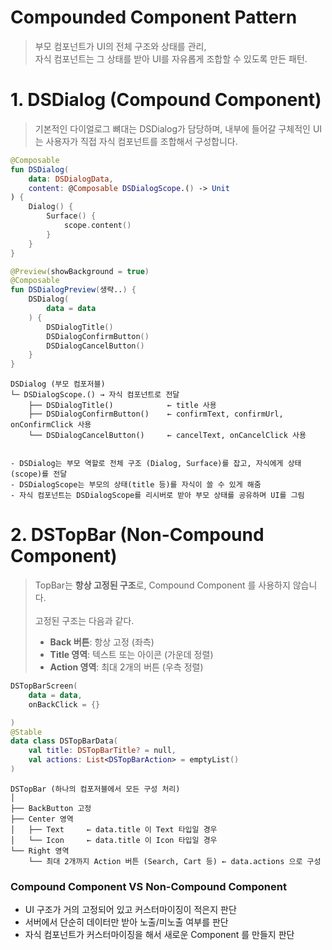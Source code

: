Compounded Component Pattern
==
> 부모 컴포넌트가 UI의 전체 구조와 상태를 관리,  
> 자식 컴포넌트는 그 상태를 받아 UI를 자유롭게 조합할 수 있도록 만든 패턴.


# 1. DSDialog (Compound Component)
> 기본적인 다이얼로그 뼈대는 DSDialog가 담당하며, 내부에 들어갈 구체적인 UI는 사용자가 직접 자식 컴포넌트를 조합해서 구성합니다.

```kotlin
@Composable
fun DSDialog(
    data: DSDialogData,
    content: @Composable DSDialogScope.() -> Unit
) {
    Dialog() {
        Surface() {
            scope.content()
        }
    }
}

@Preview(showBackground = true)
@Composable
fun DSDialogPreview(생략..) {
    DSDialog(
        data = data
    ) {
        DSDialogTitle()
        DSDialogConfirmButton()
        DSDialogCancelButton()
    }
}
```
```text
DSDialog (부모 컴포저블)
└─ DSDialogScope.() → 자식 컴포넌트로 전달
    ├── DSDialogTitle()            ← title 사용
    ├── DSDialogConfirmButton()    ← confirmText, confirmUrl, onConfirmClick 사용
    └── DSDialogCancelButton()     ← cancelText, onCancelClick 사용

 
- DSDialog는 부모 역할로 전체 구조 (Dialog, Surface)를 잡고, 자식에게 상태(scope)를 전달
- DSDialogScope는 부모의 상태(title 등)를 자식이 쓸 수 있게 해줌
- 자식 컴포넌트는 DSDialogScope를 리시버로 받아 부모 상태를 공유하며 UI를 그림
```

# 2. DSTopBar (Non-Compound Component)
> TopBar는 **항상 고정된 구조**로, Compound Component 를 사용하지 않습니다. </br> </br>
> 고정된 구조는 다음과 같다.  </br>
> - **Back 버튼**: 항상 고정 (좌측)  </br>
> - **Title 영역**: 텍스트 또는 아이콘 (가운데 정렬) </br>
> - **Action 영역**: 최대 2개의 버튼 (우측 정렬) </br>

```kotlin
DSTopBarScreen(
    data = data,
    onBackClick = {}

)
@Stable
data class DSTopBarData(
    val title: DSTopBarTitle? = null,
    val actions: List<DSTopBarAction> = emptyList()
)
```
```text
DSTopBar (하나의 컴포저블에서 모든 구성 처리)
│
├── BackButton 고정
├── Center 영역
│   ├── Text     ← data.title 이 Text 타입일 경우
│   └── Icon     ← data.title 이 Icon 타입일 경우
└── Right 영역
    └── 최대 2개까지 Action 버튼 (Search, Cart 등) ← data.actions 으로 구성
```


### Compound Component VS Non-Compound Component
- UI 구조가 거의 고정되어 있고 커스터마이징이 적은지 판단
- 서버에서 단순히 데이터만 받아 노출/미노출 여부를 판단
- 자식 컴포넌트가 커스터마이징을 해서 새로운 Component 를 만들지 판단 

